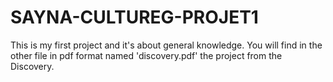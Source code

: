 # SAYNA-CULTUREG-PROJET1
This is my first project and it's about general knowledge.
You will find in the other file in pdf format named 'discovery.pdf' the project from the Discovery.
